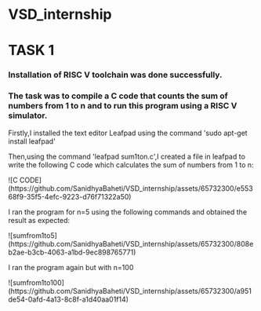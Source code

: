 # VSD_internship
<h1>TASK 1</h1>
<h3>Installation of RISC V toolchain was done successfully.</h3>
<h3>The task was to compile a C code that counts the sum of numbers from 1 to n and to run this program using a RISC V simulator.</p>
</h3>
<p>Firstly,I installed the text editor Leafpad using the command 'sudo apt-get install leafpad'</p>
<p>Then,using the command 'leafpad sum1ton.c',I created a file in leafpad to write the following C code which calculates the sum of numbers from 1 to n:</p>
![C CODE](https://github.com/SanidhyaBaheti/VSD_internship/assets/65732300/e55368f9-35f5-4efc-9223-d76f71322a50)
<br />
<p>I ran the program for n=5 using the following commands and obtained the result as expected:</p>
![sumfrom1to5](https://github.com/SanidhyaBaheti/VSD_internship/assets/65732300/808eb2ae-b3cb-4063-a1bd-9ec898765771)
<br />
<p>I ran the program again but with n=100</p>
![sumfrom1to100](https://github.com/SanidhyaBaheti/VSD_internship/assets/65732300/a951de54-0afd-4a13-8c8f-a1d40aa01f14)
<br />


